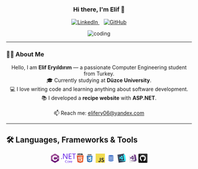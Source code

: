 <h3 align="center">
  Hi there, I'm Elif 👋
</h3>

<p align="center">
  <a href="https://www.linkedin.com/in/elifery06/" title="LinkedIn Profile">
    <img width="22" src="https://github.com/zumrudu-anka/zumrudu-anka/blob/master/images/linkedin.svg" alt="LinkedIn" />
  </a>&nbsp;&nbsp;
  <a href="https://github.com/elifery06" title="GitHub Profile">
    <img width="22" src="https://github.com/zumrudu-anka/zumrudu-anka/blob/master/images/github.svg" alt="GitHub" />
  </a>
</p>

<p align="center">
  <img width="40%" src="https://user-images.githubusercontent.com/65746583/107860542-d4b4f480-6e50-11eb-82eb-0d7e47ca8716.gif" alt="coding" />
</p>

---

### 👩‍💻 About Me

<p align="center">
  Hello, I am <b>Elif Eryıldırım</b> — a passionate Computer Engineering student from Turkey.  
  <br>🎓 Currently studying at <b>Düzce University</b>.  
  <br>💻 I love writing code and learning anything about software development.  
  <br>📚 I developed a <b>recipe website</b> with <b>ASP.NET</b>.  
  <br><br>
  📫 Reach me: <a href="mailto:elifery06@yandex.com">elifery06@yandex.com</a>
</p>

---

## 🛠 Languages, Frameworks & Tools

<p align="center">
  <img title="C#" height="25" src="https://github.com/Sadikortaoglan/Sadikortaoglan/blob/master/images/cSharp.svg" alt="C#" />
  <img title=".NET Core" height="25" src="https://github.com/Sadikortaoglan/Sadikortaoglan/blob/master/images/dotnetcore.svg" alt=".NET Core" />
  <img title="HTML5" height="25" src="https://github.com/Sadikortaoglan/Sadikortaoglan/blob/master/images/html5.svg" alt="HTML5" />
  <img title="CSS3" height="25" src="https://github.com/Sadikortaoglan/Sadikortaoglan/blob/master/images/css.svg" alt="CSS3" />
  <img title="JavaScript" height="25" src="https://raw.githubusercontent.com/github/explore/80688e429a7d4ef2fca1e82350fe8e3517d3494d/topics/javascript/javascript.png" alt="JavaScript" />
  <img title="SQL" height="25" src="https://raw.githubusercontent.com/github/explore/80688e429a7d4ef2fca1e82350fe8e3517d3494d/topics/sql/sql.png" alt="SQL" />
  <img title="Visual Studio Code" height="25" src="https://github.com/Sadikortaoglan/Sadikortaoglan/blob/master/images/vscode.png" alt="VS Code" />
  <img title="Visual Studio" height="25" src="https://github.com/Sadikortaoglan/Sadikortaoglan/blob/master/images/visualstudio.png" alt="Visual Studio" />
  <img title="GitHub" height="25" src="https://github.com/Sadikortaoglan/Sadikortaoglan/blob/master/images/github.svg" alt="GitHub" />
</p>
